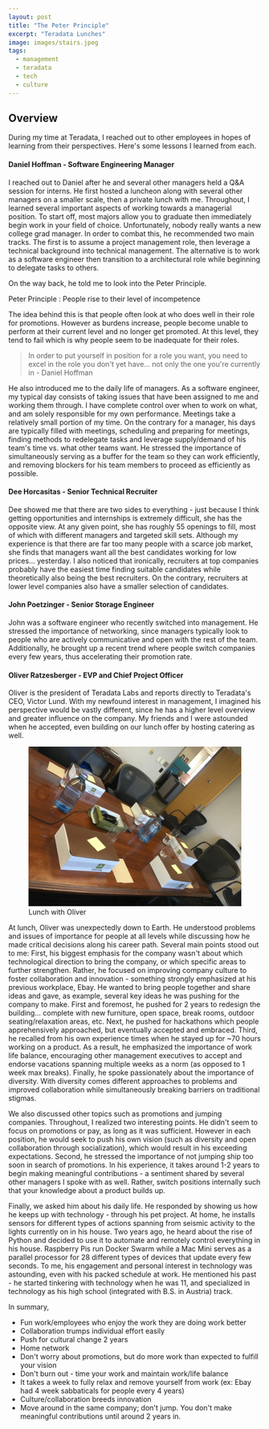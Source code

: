 ```yaml
---
layout: post
title: "The Peter Principle"
excerpt: "Teradata Lunches"
image: images/stairs.jpeg
tags: 
  - management
  - teradata
  - tech
  - culture
---
```


## Overview
During my time at Teradata, I reached out to other employees in hopes of learning from their perspectives. Here's some lessons I learned from each.

#### Daniel Hoffman - Software Engineering Manager
I reached out to Daniel after he and several other managers held a Q&A session for interns. He first hosted a luncheon along with several other managers on a smaller scale,
then a private lunch with me. Throughout, I learned several important aspects of working towards a managerial position. To start off, most majors allow you to graduate then
immediately begin work in your field of choice. Unfortunately, nobody really wants a new college grad manager. In order to combat this, he recommended two main tracks. The first
is to assume a project management role, then leverage a technical background into technical management. The alternative is to work as a software engineer then transition to
a architectural role while beginning to delegate tasks to others. 

On the way back, he told me to look into the Peter Principle.

Peter Principle
:   People rise to their level of incompetence

The idea behind this is that people often look at who does well in their role for promotions. However as burdens increase, people become unable to perform at their current level
and no longer get promoted. At this level, they tend to fail which is why people seem to be inadequate for their roles.

> In order to put yourself in position for a role you want, you need to excel in the role you don't yet have... not only the one you're currently in - Daniel Hoffman

He also introduced me to the daily life of managers. As a software engineer, my typical day consists of taking issues that have been assigned to me and working them through.
I have complete control over when to work on what, and am solely responsible for my own performance. Meetings take a relatively small portion of my time. On the contrary for
a manager, his days are typically filled with meetings, scheduling and preparing for meetings, finding methods to redelegate tasks and leverage supply/demand of his team's time 
vs. what other teams want. He stressed the importance of simultaneously serving as a buffer for the team so they can work efficiently, and removing blockers for his team members
to proceed as efficiently as possible.

#### Dee Horcasitas - Senior Technical Recruiter
Dee showed me that there are two sides to everything - just because I think getting opportunities and internships is extremely difficult, she has the opposite view. At any given point,
she has roughly 55 openings to fill, most of which with different managers and targeted skill sets. Although my experience is that there are far too many people with a scarce
job market, she finds that managers want all the best candidates working for low prices... yesterday. I also noticed that ironically, recruiters at top companies probably have 
the easiest time finding suitable candidates while theoretically also being the best recruiters. On the contrary, recruiters at lower level companies also have a smaller selection of candidates.

#### John Poetzinger - Senior Storage Engineer
John was a software engineer who recently switched into management. He stressed the importance of networking, since managers typically look to people who are actively communicative
and open with the rest of the team. Additionally, he brought up a recent trend where people switch companies every few years, thus accelerating their promotion rate.

#### Oliver Ratzesberger - EVP and Chief Project Officer 
Oliver is the president of Teradata Labs and reports directly to Teradata's CEO, Victor Lund. With my newfound interest in management, I imagined his perspective would be
vastly different, since he has a higher level overview and greater influence on the company. My friends and I were astounded when he accepted, even building on our lunch offer by hosting catering
as well. 

<figure class="align-center">
  <img src="/images/oliverlunch.jpg" alt="Lunch with Oliver">
  <figcaption>Lunch with Oliver</figcaption>
</figure> 

At lunch, Oliver was unexpectedly down to Earth. He understood problems and issues of importance for people at all levels while discussing how he made critical decisions along his career path.
Several main points stood out to me: First, his biggest emphasis for the company wasn't about which technological direction to bring the company, or which specific areas to further strengthen.
Rather, he focused on improving company culture to foster collaboration and innovation - something strongly emphasized at his previous workplace, Ebay. He wanted to bring people
together and share ideas and gave, as example, several key ideas he was pushing for the company to make. First and foremost, he pushed for 2 years to redesign the building... complete with
new furniture, open space, break rooms, outdoor seating/relaxation areas, etc. Next, he pushed for hackathons which people apprehensively approached, but eventually accepted and embraced.
Third, he recalled from his own experience times when he stayed up for ~70 hours working on a product. As a result, he emphasized the importance of work life balance, encouraging
other management executives to accept and endorse vacations spanning multiple weeks as a norm (as opposed to 1 week max breaks). Finally, he spoke passionately about the importance of diversity.
With diversity comes different approaches to problems and improved collaboration while simultaneously breaking barriers on traditional stigmas.

We also discussed other topics such as promotions and jumping companies. Throughout, I realized two interesting points. He didn't seem to focus on promotions or pay, as long
as it was sufficient. However in each position, he would seek to push his own vision (such as diversity and open collaboration through socialization), which would result in his
exceeding expectations. Second, he stressed the importance of not jumping ship too soon in search of promotions. In his experience, it takes around 1-2 years to begin making
meaningful contributions - a sentiment shared by several other managers I spoke with as well. Rather, switch positions internally such that your knowledge about a product
builds up. 

Finally, we asked him about his daily life. He responded by showing us how he keeps up with technology - through his pet project. At home, he installs sensors for different types
of actions spanning from seismic activity to the lights currently on in his house. Two years ago, he heard about the rise of Python and decided to use it to automate and remotely
control everything in his house. Raspberry Pis run Docker Swarm while a Mac Mini serves as a parallel processor for 28 different types of devices that update every few seconds. To me,
his engagement and personal interest in technology was astounding, even with his packed schedule at work. He mentioned his past - he started tinkering with technology when he was
11, and specialized in technology as his high school (integrated with B.S. in Austria) track.

In summary,

  * Fun work/employees who enjoy the work they are doing work better
  * Collaboration trumps individual effort easily
  * Push for cultural change 2 years
  * Home network
  * Don't worry about promotions, but do more work than expected to fulfill your vision
  * Don't burn out - time your work and maintain work/life balance
  * It takes a week to fully relax and remove yourself from work (ex: Ebay had 4 week sabbaticals for people every 4 years)
  * Culture/collaboration breeds innovation
  * Move around in the same company; don't jump. You don't make meaningful contributions until around 2 years in.

